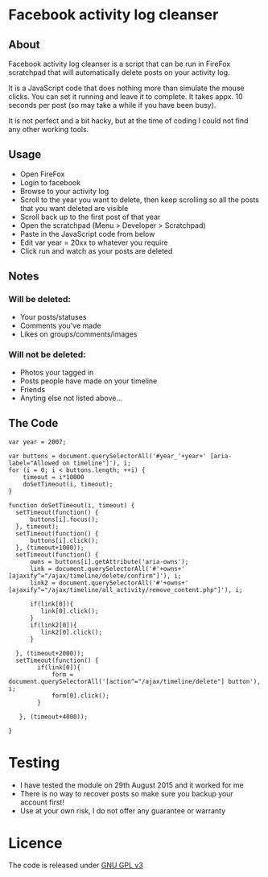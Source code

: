 # Facebook activity log cleanser
## About
Facebook activity log cleanser is a script that can be run in FireFox scratchpad that will automatically delete posts on your activity log.

It is a JavaScript code that does nothing more than simulate the mouse clicks. You can set it running and leave it to complete. It takes appx. 10 seconds per post (so may take a while if you have been busy).

It is not perfect and a bit hacky, but at the time of coding I could not find any other working tools. 

## Usage
* Open FireFox
* Login to facebook
* Browse to your activity log
* Scroll to the year you want to delete, then keep scrolling so all the posts that you want deleted are visible
* Scroll back up to the first post of that year
* Open the scratchpad (Menu > Developer > Scratchpad)
* Paste in the JavaScript code from below
* Edit var year = 20xx to whatever you require
* Click run and watch as your posts are deleted

## Notes
### Will be deleted:
* Your posts/statuses
* Comments you've made
* Likes on groups/comments/images

### Will not be deleted:
* Photos your tagged in
* Posts people have made on your timeline
* Friends
* Anyting else not listed above...

## The Code
    
    var year = 2007;

    var buttons = document.querySelectorAll('#year_'+year+' [aria-label="Allowed on timeline"]'), i;
    for (i = 0; i < buttons.length; ++i) {
        timeout = i*10000
        doSetTimeout(i, timeout);
    }

    function doSetTimeout(i, timeout) {
      setTimeout(function() { 
          buttons[i].focus();
      }, timeout);
      setTimeout(function() { 
          buttons[i].click();
      }, (timeout+1000));
      setTimeout(function() { 
          owns = buttons[i].getAttribute('aria-owns');
          link = document.querySelectorAll('#'+owns+' [ajaxify^="/ajax/timeline/delete/confirm"]'), i;
          link2 = document.querySelectorAll('#'+owns+' [ajaxify^="/ajax/timeline/all_activity/remove_content.php"]'), i;
      
          if(link[0]){
             link[0].click();
          }
          if(link2[0]){
             link2[0].click();
          }

      }, (timeout+2000));
      setTimeout(function() { 
            if(link[0]){
                form = document.querySelectorAll('[action^="/ajax/timeline/delete"] button'), i;
                form[0].click();
            }

       }, (timeout+4000));
    
    } 
    
# Testing
* I have tested the module on 29th August 2015 and it worked for me
* There is no way to recover posts so make sure you backup your account first!
* Use at your own risk, I do not offer any guarantee or warranty

# Licence
The code is released under [GNU GPL v3](http://www.gnu.org/licenses/gpl-3.0.en.html)